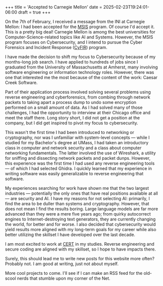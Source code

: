 +++
title = 'Accepted to Carnegie Mellon'
date = 2025-02-23T19:24:01-06:00
draft = true
+++

On the 7th of February, I received a message from the INI at Carnegie Mellon: I had been accepted for the [MSIS] program. Of course I'd accept it. This is a pretty big deal! Carnegie Mellon is among the best universities for Computer-Science-related topics like AI and Systems. However, the MSIS program focuses on Cybersecurity, and I intend to pursue the Cyber Forensics and Incident Response ([CyFIR]) program.

I have made the decision to shift my focus to Cybersecurity because of my months-long job search. I have applied to hundreds of jobs since I graduated from the University of Massachusetts at Amherst, many involving software engineering or information technology roles. However, there was one that interested me the most because of the content of the work: Caesar Creek Software.

Part of their application process involved solving several problems using reverse engineering and cyberforensics, from combing through network packets to taking apart a process dump to undo some encryption performed on a small amount of data. As I had solved many of those challenges, I had the opportunity to interview at their Chicago office and meet the staff there. Long story short, I did not get a position at the company, but I did get inspired to pivot my focus to cybersecurity.

This wasn't the first time I had been introduced to networking or cryptography, nor was I unfamiliar with system-level concepts — while I studied for my Bachelor's degree at UMass, I had taken an introductory class in computer and network security and a class about computer networking fundamentals. The latter involved the use of Wireshark, a utility for sniffing and dissecting network packets and packet dunps. However, this experience was the first time I had used any reverse engineering tools — of which I had selected Ghidra. I quickly learned that my experience in writing software was easily generalizable to reverse engineering that software.

My experiences searching for work have shown me that the two largest industries — potentially the only ones that have real positions available at all — are security and AI. I have my reasons for not selecting AI: primarily, I find the area to be duller than systems and cryptography. However, that does not mean I find the results boring. Large language models are far more advanced than they were a mere five years ago; from quirky autocorrect engines to Internet-destroying text generators, they are currently changing the world, for better and for worse. I also decided that cybersecurity would yield results more aligned with my long-term goals for my career while also better utilizing the skillset I have developed over the last decade.

I am most excited to work at [CERT] in my studies. Reverse engineering and secure coding are aligned with my skillset, so I hope to have impacts there.

Surely, this should lead me to write new posts for this website more often? Probably not. I am good at writing, just not about myself.

More cool projects to come. I'll see if I can make an RSS feed for the old-scool nerds that stumble upon my corner of the Net.

[MSIS]: https://www.cmu.edu/ini/academics/msis
[CyFIR]: https://www.cmu.edu/ini/academics/cyfir.html
[CERT]: https://www.cert.org/
